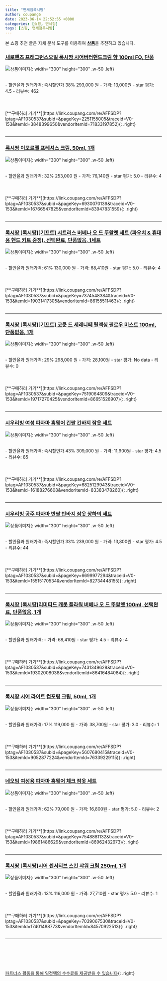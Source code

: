 ```yaml
---
title: "면세점록시땅"
author: coupang6
date: 2023-06-14 22:52:55 +0800
categories: [쇼핑, 면세점]
tags: [쇼핑, 면세점록시땅]
---
```


본 쇼핑 추천 글은 자체 분석 도구를 이용하여 [**상품**](https://link.coupang.com/a/bao1ui)을 추천하고 있습니다.

### [새로핸즈 프래그런스오일 록시땅 시어버터핸드크림 향 100ml FO, 단품](https://link.coupang.com/re/AFFSDP?lptag=AF1030537&subid=&pageKey=2251155005&traceid=V0-153&itemId=3848399650&vendorItemId=71833197852)

![상품이미지](https://thumbnail8.coupangcdn.com/thumbnails/remote/230x230ex/image/vendor_inventory/d603/66594190f351785bfda558938ab46f25e139e05f1949a438a180cc979e8e.jpg){: width="300" height="300" .w-50 .left}


<br>
- 할인율과 원래가격: 즉시할인가 38%  293,000   원
- 가격: 13,000원
- star 평가: 4.5
- 리뷰수: 462
<br>
<br>
<br>
<br>
[**구매하러 가기**](https://link.coupang.com/re/AFFSDP?lptag=AF1030537&subid=&pageKey=2251155005&traceid=V0-153&itemId=3848399650&vendorItemId=71833197852){: .right}
<br>
<br>

---

### [록시땅 이모르뗄 프레셔스 크림, 50ml, 1개](https://link.coupang.com/re/AFFSDP?lptag=AF1030537&subid=&pageKey=6930070139&traceid=V0-153&itemId=16766547825&vendorItemId=83947831559)

![상품이미지](https://thumbnail7.coupangcdn.com/thumbnails/remote/230x230ex/image/retail/images/1199304816205281-8f615ca0-5000-4bac-9855-2b224d751a19.jpg){: width="300" height="300" .w-50 .left}


<br>
- 할인율과 원래가격: 32%  253,000   원
- 가격: 76,140원
- star 평가: 5.0
- 리뷰수: 4
<br>
<br>
<br>
<br>
[**구매하러 가기**](https://link.coupang.com/re/AFFSDP?lptag=AF1030537&subid=&pageKey=6930070139&traceid=V0-153&itemId=16766547825&vendorItemId=83947831559){: .right}
<br>
<br>

---

### [록시땅 [록시땅][기프트] 시트러스 버베나 오 드 뚜왈렛 세트 (파우치 & 휴대용 핸드 키트 증정), 선택완료, 단품없음, 1세트](https://link.coupang.com/re/AFFSDP?lptag=AF1030537&subid=&pageKey=7374548384&traceid=V0-153&itemId=19031417305&vendorItemId=86155511463)

![상품이미지](https://thumbnail10.coupangcdn.com/thumbnails/remote/230x230ex/image/vendor_inventory/23d6/67fd6c7a1eaa59e64cdb1ee75a667b2981645b7206ae222bc148aafb613c.jpg){: width="300" height="300" .w-50 .left}


<br>
- 할인율과 원래가격: 61%  130,000   원
- 가격: 68,410원
- star 평가: 5.0
- 리뷰수: 4
<br>
<br>
<br>
<br>
[**구매하러 가기**](https://link.coupang.com/re/AFFSDP?lptag=AF1030537&subid=&pageKey=7374548384&traceid=V0-153&itemId=19031417305&vendorItemId=86155511463){: .right}
<br>
<br>

---

### [록시땅 [록시땅][기프트] 코쿤 드 세레니떼 릴랙싱 필로우 미스트 100ml, 단품없음, 1개](https://link.coupang.com/re/AFFSDP?lptag=AF1030537&subid=&pageKey=7519064809&traceid=V0-153&itemId=19717270425&vendorItemId=86651528907)

![상품이미지](https://thumbnail8.coupangcdn.com/thumbnails/remote/230x230ex/image/vendor_inventory/ee8d/1a02779eacba5f9caa4cca66cd7f39f55ba1d596e3f7cc2705b3ee8241f5.png){: width="300" height="300" .w-50 .left}


<br>
- 할인율과 원래가격: 29%  298,000   원
- 가격: 28,100원
- star 평가: No data
- 리뷰수: 0
<br>
<br>
<br>
<br>
[**구매하러 가기**](https://link.coupang.com/re/AFFSDP?lptag=AF1030537&subid=&pageKey=7519064809&traceid=V0-153&itemId=19717270425&vendorItemId=86651528907){: .right}
<br>
<br>

---

### [시우리빙 여성 파자마 홈웨어 긴팔 긴바지 잠옷 세트](https://link.coupang.com/re/AFFSDP?lptag=AF1030537&subid=&pageKey=6825129943&traceid=V0-153&itemId=16188276608&vendorItemId=83383478260)

![상품이미지](https://thumbnail9.coupangcdn.com/thumbnails/remote/230x230ex/image/vendor_inventory/3691/6137fe63eb9b72e30b7e37f46e206875f4745b30ff64e65a379ee6edf8f1.jpg){: width="300" height="300" .w-50 .left}


<br>
- 할인율과 원래가격: 즉시할인가 43%  309,000   원
- 가격: 11,900원
- star 평가: 4.5
- 리뷰수: 85
<br>
<br>
<br>
<br>
[**구매하러 가기**](https://link.coupang.com/re/AFFSDP?lptag=AF1030537&subid=&pageKey=6825129943&traceid=V0-153&itemId=16188276608&vendorItemId=83383478260){: .right}
<br>
<br>

---

### [시우리빙 공주 파자마 반팔 반바지 잠옷 상하의 세트](https://link.coupang.com/re/AFFSDP?lptag=AF1030537&subid=&pageKey=6699977294&traceid=V0-153&itemId=15515170534&vendorItemId=82734448155)

![상품이미지](https://thumbnail9.coupangcdn.com/thumbnails/remote/230x230ex/image/vendor_inventory/f8b7/937a78cb7649169cce0b38ae40dcf2305c8678e1368d67fa0d8d7312ba76.png){: width="300" height="300" .w-50 .left}


<br>
- 할인율과 원래가격: 즉시할인가 33%  239,000   원
- 가격: 13,800원
- star 평가: 4.5
- 리뷰수: 44
<br>
<br>
<br>
<br>
[**구매하러 가기**](https://link.coupang.com/re/AFFSDP?lptag=AF1030537&subid=&pageKey=6699977294&traceid=V0-153&itemId=15515170534&vendorItemId=82734448155){: .right}
<br>
<br>

---

### [록시땅 [록시땅]리미티드 캐롯 플라워 버베나 오 드 뚜왈렛 100ml, 선택완료, 단품없음, 1개](https://link.coupang.com/re/AFFSDP?lptag=AF1030537&subid=&pageKey=7431349628&traceid=V0-153&itemId=19302008038&vendorItemId=86416484084)

![상품이미지](https://thumbnail6.coupangcdn.com/thumbnails/remote/230x230ex/image/vendor_inventory/c54d/59da2c266a67be65ad7c94bb0effd2ca0bf435039ce3641adcef9be384e7.jpg){: width="300" height="300" .w-50 .left}


<br>
- 할인율과 원래가격: 
- 가격: 68,410원
- star 평가: 4.5
- 리뷰수: 4
<br>
<br>
<br>
<br>
[**구매하러 가기**](https://link.coupang.com/re/AFFSDP?lptag=AF1030537&subid=&pageKey=7431349628&traceid=V0-153&itemId=19302008038&vendorItemId=86416484084){: .right}
<br>
<br>

---

### [록시땅 시어 라이트 컴포팅 크림, 50ml, 1개](https://link.coupang.com/re/AFFSDP?lptag=AF1030537&subid=&pageKey=5607680415&traceid=V0-153&itemId=9052877224&vendorItemId=76339229115)

![상품이미지](https://thumbnail10.coupangcdn.com/thumbnails/remote/230x230ex/image/retail/images/1208644279451564-acf756b9-03fb-4801-8177-cacd57c10d2b.jpg){: width="300" height="300" .w-50 .left}


<br>
- 할인율과 원래가격: 17%  119,000   원
- 가격: 38,700원
- star 평가: 3.0
- 리뷰수: 1
<br>
<br>
<br>
<br>
[**구매하러 가기**](https://link.coupang.com/re/AFFSDP?lptag=AF1030537&subid=&pageKey=5607680415&traceid=V0-153&itemId=9052877224&vendorItemId=76339229115){: .right}
<br>
<br>

---

### [네오빔 여성용 파자마 홈웨어 체크 잠옷 세트](https://link.coupang.com/re/AFFSDP?lptag=AF1030537&subid=&pageKey=7548881132&traceid=V0-153&itemId=19861486629&vendorItemId=86962432973)

![상품이미지](https://thumbnail10.coupangcdn.com/thumbnails/remote/230x230ex/image/vendor_inventory/5e41/1c7a020080a939f1e4b6bea06057847383de8cf24070a053fe052e827558.jpg){: width="300" height="300" .w-50 .left}


<br>
- 할인율과 원래가격: 62%  79,000   원
- 가격: 16,800원
- star 평가: 5.0
- 리뷰수: 2
<br>
<br>
<br>
<br>
[**구매하러 가기**](https://link.coupang.com/re/AFFSDP?lptag=AF1030537&subid=&pageKey=7548881132&traceid=V0-153&itemId=19861486629&vendorItemId=86962432973){: .right}
<br>
<br>

---

### [록시땅 [록시땅]시어 센서티브 스킨 샤워 크림 250ml, 1개](https://link.coupang.com/re/AFFSDP?lptag=AF1030537&subid=&pageKey=7039067530&traceid=V0-153&itemId=17401488773&vendorItemId=84570922513)

![상품이미지](https://thumbnail10.coupangcdn.com/thumbnails/remote/230x230ex/image/vendor_inventory/c42c/fe31ee4fceaa4c3892e8a72834daa3f96d932f2c56f34be2d3b8e299b021.jpg){: width="300" height="300" .w-50 .left}


<br>
- 할인율과 원래가격: 13%  116,000   원
- 가격: 27,710원
- star 평가: 5.0
- 리뷰수: 1
<br>
<br>
<br>
<br>
[**구매하러 가기**](https://link.coupang.com/re/AFFSDP?lptag=AF1030537&subid=&pageKey=7039067530&traceid=V0-153&itemId=17401488773&vendorItemId=84570922513){: .right}
<br>
<br>

---
<br><br><br><br><br> [파트너스 활동을 통해 일정액의 수수료를 제공받을 수 있습니다](https://link.coupang.com/a/bao1ui){: .right}
